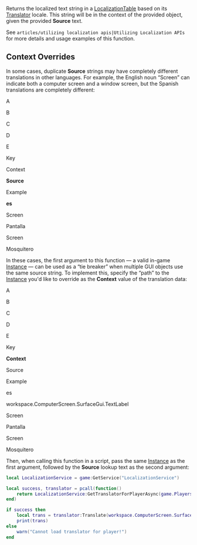 Returns the localized text string in a [LocalizationTable](https://developer.roblox.com/en-us/api-reference/class/LocalizationTable) based on its [Translator](https://developer.roblox.com/en-us/api-reference/class/Translator) locale. This string will be in the context of the provided object, given the provided **Source** text.

See `articles/utilizing localization apis|Utilizing Localization APIs` for more details and usage examples of this function.

Context Overrides
-----------------

In some cases, duplicate **Source** strings may have completely different translations in other languages. For example, the English noun “Screen” can indicate both a computer screen and a window screen, but the Spanish translations are completely different:

A

B

C

D

E

Key

Context

**Source**

Example

**es**

Screen

Pantalla

Screen

Mosquitero

In these cases, the first argument to this function — a valid in-game [Instance](https://developer.roblox.com/en-us/api-reference/class/Instance) — can be used as a “tie breaker” when multiple GUI objects use the same source string. To implement this, specify the “path” to the [Instance](https://developer.roblox.com/en-us/api-reference/class/Instance) you'd like to override as the **Context** value of the translation data:

A

B

C

D

E

Key

**Context**

Source

Example

es

workspace.ComputerScreen.SurfaceGui.TextLabel

Screen

Pantalla

Screen

Mosquitero

Then, when calling this function in a script, pass the same [Instance](https://developer.roblox.com/en-us/api-reference/class/Instance) as the first argument, followed by the **Source** lookup text as the second argument:

```Lua
local LocalizationService = game:GetService("LocalizationService")

local success, translator = pcall(function()
    return LocalizationService:GetTranslatorForPlayerAsync(game.Players.LocalPlayer)
end)

if success then
    local trans = translator:Translate(workspace.ComputerScreen.SurfaceGui.TextLabel, "Screen")
    print(trans)
else
    warn("Cannot load translator for player!")
end
```